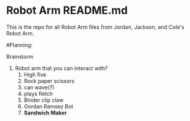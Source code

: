 # Robot Arm README.md

This is the repo for all Robot Arm files from Jordan, Jackson, and Cole's Robot Arm.

#Planning: 

Brainstorm
1. Robot arm that you can interact with? 
   1. High five
   1. Rock paper scissors 
   1. can wave(?)
   1. plays fletch 
   1. Binder clip claw 
   1. Gordan Ramsey Bot 
   1. **Sandwich Maker** 
   
